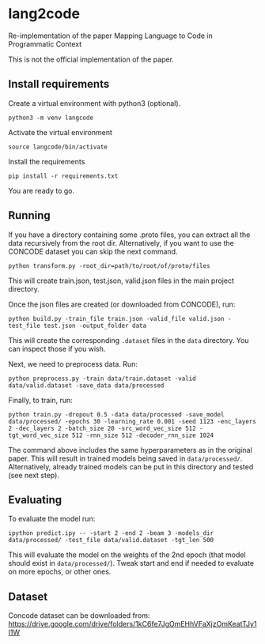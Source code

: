 # lang2code
Re-implementation of the paper Mapping Language to Code in Programmatic Context

This is not the official implementation of the paper.


## Install requirements

Create a virtual environment with python3 (optional).

`python3 -m venv langcode`

Activate the virtual environment

`source langcode/bin/activate`

Install the requirements

`pip install -r requirements.txt`

You are ready to go.

## Running

If you have a directory containing some .proto files, you can extract all the data recursively from the root dir.
Alternatively, if you want to use the CONCODE dataset you can skip the next command.

`python transform.py -root_dir=path/to/root/of/proto/files`

This will create train.json, test.json, valid.json files in the main project directory.

Once the json files are created (or downloaded from CONCODE), run:

`python build.py -train_file train.json -valid_file valid.json -test_file test.json -output_folder data`

This will create the corresponding `.dataset` files in the `data` directory. You can inspect those if you wish.

Next, we need to preprocess data. Run:

`python preprocess.py -train data/train.dataset -valid data/valid.dataset -save_data data/processed`

Finally, to train, run:

`python train.py -dropout 0.5 -data data/processed -save_model data/processed/ -epochs 30 -learning_rate 0.001 -seed 1123 -enc_layers 2 -dec_layers 2 -batch_size 20 -src_word_vec_size 512 -tgt_word_vec_size 512 -rnn_size 512 -decoder_rnn_size 1024`

The command above includes the same hyperparameters as in the original paper. This will result in trained models
being saved in `data/processed/`. Alternatively, already trained models can be put in this directory and tested (see next step). 

## Evaluating

To evaluate the model run:

`ipython predict.ipy -- -start 2 -end 2 -beam 3 -models_dir  data/processed/ -test_file data/valid.dataset -tgt_len 500`

This will evaluate the model on the weights of the 2nd epoch (that model should exist in `data/processed/`). 
Tweak start and end if needed to evaluate on more epochs, or other ones. 


## Dataset

Concode dataset can be downloaded from: https://drive.google.com/drive/folders/1kC6fe7JgOmEHhVFaXjzOmKeatTJy1I1W



